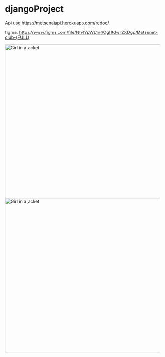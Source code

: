 # djangoProject

Api use https://metsenatapi.herokuapp.com/redoc/

figma: https://www.figma.com/file/NhRYpWL1n4OgHtdwr2XDgp/Metsenat-club-(FULL)


<img src="https://user-images.githubusercontent.com/85695336/203618460-c1b0faf0-7c72-4461-a3f3-7c193e6343ec.png" alt="Girl in a jacket" width="750" height="500">


<img src="https://user-images.githubusercontent.com/85695336/203618757-f6501a8f-7388-4161-9619-59631b53b6d3.png" alt="Girl in a jacket" width="750" height="500">


